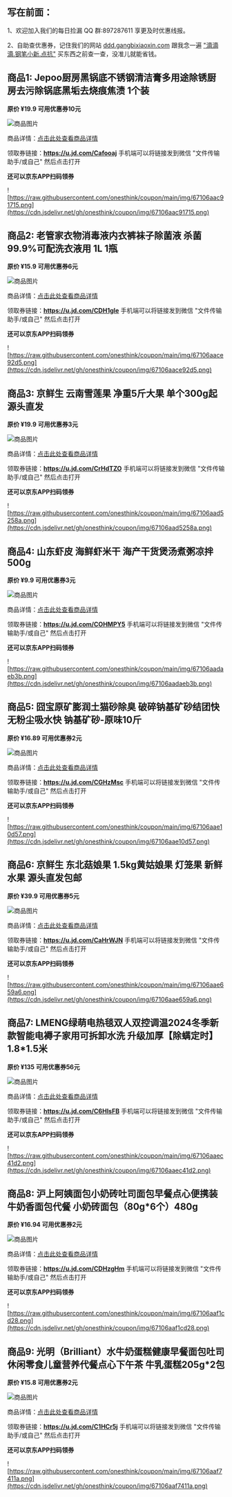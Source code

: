 ## 写在前面：

1、欢迎加入我们的每日捡漏 QQ 群:897287611 享更及时优惠线报。

2、自助查优惠券，记住我们的网站 [ddd.gangbixiaoxin.com](https://ddd.gangbixiaoxin.com) 跟我念一遍 ["滴滴滴.钢笔小新.点抗"](https://ddd.gangbixiaoxin.com) 买东西之前查一查，没准儿就能省钱。

## 商品1: Jepoo厨房黑锅底不锈钢清洁膏多用途除锈厨房去污除锅底黑垢去烧痕焦渍 1个装

**原价 ¥19.9 可用优惠券10元**

![商品图片](http://img14.360buyimg.com/n1/jfs/t1/74987/7/20830/146970/62cae36bEc513a693/d6f967655c35d04b.jpg)

商品详情：[点击此处查看商品详情](https://union-click.jd.com/jdc?e=1003156031&amp;p=JF8BAdEJK1olXwQBXVpVDUMUAl8IGloRWgYDV1teCEgVAF9MRANLAjZbERscSkAJHTRQRA1CCVkdDwtCWhVLHTdNTwcKBENeCVAfUg8bVGphHj1HOX5YAhYKQStECmpgGRhzFVJ4OlwZUDMSQQpOfVhAFnJqJhU6flxXDxtxaz5hPnlFIDclYTxOYC18RCNNOWJ2EigvVTl1ShdOey5mJGFbBhcpakpxYSZoWy93B2RgVSIbfzJrUBhrZAxhJG5hIxcIST1-YwpzfCcTOE5hIjkCViNFZRNbewF-H3FdKD4qQTBSdDB8cjhcFFh0LSUkaChgRBhxbztsPlNDNCw1aD9fYDN_Yi98KV99ESkCcBMnR21RWCFpI3BnMQIqa0xPfhRbbyxFCwoOZF9tC0oXBGYOHF0cWDYyVF5tSSUTC2oAH1klXDYCUl1VCEgfA28PH10TbQYKU26KpfPCid7dk-LBw47V7fmIgffDnec4K2sWbQYDVVxdDEwWAW84K1sWbQUyCjBcW05ABGwMHzVJXlReERdUWyUXAGsLGFsTXTYAVV9fCnsnMzgNcl5zD2J6DggVXwJ3UGYNc1lWO05WLjBfTBNvBi1tXT0WCE12PCwWbz0nA18)

领取券链接：**https://u.jd.com/Cafooaj** 手机端可以将链接发到微信 "文件传输助手/或自己" 然后点击打开

**还可以京东APP扫码领券**

![https://raw.githubusercontent.com/onesthink/coupon/main/img/67106aac91715.png](https://cdn.jsdelivr.net/gh/onesthink/coupon/img/67106aac91715.png)

## 商品2: 老管家衣物消毒液内衣裤袜子除菌液 杀菌99.9%可配洗衣液用 1L 1瓶

**原价 ¥15.9 可用优惠券6元**

![商品图片](http://img14.360buyimg.com/n1/jfs/t1/125235/2/46241/127092/66bc6b8eFd83ac12a/aaabf0176b6c1924.jpg)

商品详情：[点击此处查看商品详情](https://union-click.jd.com/jdc?e=1003156031&amp;p=JF8BAdsJK1olXgEEXFpfCEwUCl8IGlsVXg8CVFpbAUgWAF9MRANLAjZbERscSkAJHTRQRA1CCVkdDwtCWhVLHTdNTwcKBENeCVAfUg8beyt1bzJ8IXMHHSMeDU5CXCQBej9yXGZrOlxYCRRTfzxYZj5xC0ZqLgwcD1xXDxtxazliPlNeICcpbj9eAy18ciNNOWVQEikVUi11AhtOeC5lPmFbEhc-aktgYSZ4WyxnB2VgHQwbfzJkdRhrGwxhJG5SIwcuSz9-VQ9zfCcTOE5hIjkCViNFZRB-bBJ2GnJrASw9UR5IdDBaci9mLkd0JikuawJvChlxfz91PmVGICcLaD9lYCh8cg1yKmVhESkkYChsY3sKbk8XKDZ_FiBDYzAQYw1KYS91JUR9EC4HQxNBD2M4GmsWXAYFXVhaDkISM18IG2tUMwYDXFddDUMeM244G10WVQYBXVZaCEseBF8IE1wliqu6gdTs3cOu1_GAzOKyiI--gMDVOHsnAF8IGloXXQIFVVxdOHsXAF8LKwV7XFUHA1lfDxh5X2xaRxtIDwVsVF1ZCEoXAWw4GVoUXwQyZG4lTDZjagZ0bl5cIEUHUQsCQ0J2ZwgJezJ7XwMDCxohWxtqZgteWzNvD0cFZF5t)

领取券链接：**https://u.jd.com/CDH1gIe** 手机端可以将链接发到微信 "文件传输助手/或自己" 然后点击打开

**还可以京东APP扫码领券**

![https://raw.githubusercontent.com/onesthink/coupon/main/img/67106aace92d5.png](https://cdn.jsdelivr.net/gh/onesthink/coupon/img/67106aace92d5.png)

## 商品3: 京鲜生 云南雪莲果 净重5斤大果 单个300g起 源头直发

**原价 ¥19.9 可用优惠券3元**

![商品图片](http://img14.360buyimg.com/n1/jfs/t1/36942/5/23357/89426/66bdbd2dF791026f4/3d3dbb6dad6005ae.jpg)

商品详情：[点击此处查看商品详情](https://union-click.jd.com/jdc?e=1003156031&amp;p=JF8BAZ0JK1olXDYCVV9dCE4WBWYBEl8lGVlaCgFtUQ5SQi0DBUVOBVlUAwoCFxBCHD1WR0VNGFJeSwcYVBYZQTVMFyVKGXpJBwY2bz1eYRBbYQVKNFMLJiQncSUVYApuRDtBI34HECAdAQhfSjQfW1dhJHZnIz0-SD9-UTxxaFtWJXNmMjwHdElgYWZbeQF1GXJZLA4_QStcYA0BSD9mPQRiHFcOahFCRhl6czxuPmVcI1wHaz90aC9_byxICH9DFzgvCSt-WgdAYyJhOHJLHR0qcR1EdAx_TGtuC2NZIF4WVyt3dTBwbgZjWVRAESM9BEcnAl8LGlsSVAAFUldYOHsXA19edVsUXAcHU1deD04nAl8IHVgdXQUKVF5bAEoeM28AHGvC8L7X3u-IgPLDneffovzA1LrWytZtOHsUM28JGlkVWQEDVl5tOEsUM2w4RTUUDgAAVFtZXCVLAD1UXhMdAGgKU1tdDUwWM20JGlkXbTYyKgEZdABEWwRvbRJ3IlV4CgE0XUJleRVxdVl2OGBdNAojcE5TfS8BWBNcBjYCZA)

领取券链接：**https://u.jd.com/CrHdTZO** 手机端可以将链接发到微信 "文件传输助手/或自己" 然后点击打开

**还可以京东APP扫码领券**

![https://raw.githubusercontent.com/onesthink/coupon/main/img/67106aad5258a.png](https://cdn.jsdelivr.net/gh/onesthink/coupon/img/67106aad5258a.png)

## 商品4: 山东虾皮 海鲜虾米干 海产干货煲汤煮粥凉拌 500g

**原价 ¥9.9 可用优惠券3元**

![商品图片](http://img14.360buyimg.com/n1/jfs/t1/55425/7/26882/133698/67101d22F623fab85/a0fd37b9a837afaa.jpg)

商品详情：[点击此处查看商品详情](https://union-click.jd.com/jdc?e=1003156031&amp;p=JF8BAbkJK1olXwIHVFpdD0oQA18IGlsVWQEFVVZdDE0eB19MRANLAjZbERscSkAJHTRQRA1CCVkdDwtCWhVLHTdNTwcKBENeCVAfUg8bfDxzXyRcBlRRAxpebk5WXRJsUCtAG0ZYOlw2YThESyxsch5mJGZwHDUhUVxXDxtxazliPnVcI1wtWDx0cC5-cj9NOWVyEj0VUiJ1Sm5Oey5lPWFbEhcpektuYSYJWy9nAHVgHV8baElrUw9RZAxhJG5lLT0ISz9IYwlzfSdrClllBDw-YBFjWylQbDhyHHB7MDgke0tQdAt8D1lgbU8GXR1eeBkVYTl-EhpCL3RpAThcfSsbD18JK1gUXQELUllbAU4nM28IKwl7hK6Njdvx0ceJ2uiKSRpXir2mg_vSOEonA2kLE1sWVQYCXFpfCHsXC2g4zPatiIyzgdbk3NWf1NavztKpiZiKZG5tC3sXAm4KG18SXAQCZG5dC3sUMzFmGggTXwUCVlgzVEhFXypDQx57VQIKVl1bDHsVAm4KGWslbXlRLxoiQRBFUDhMGD0QHFh_MBUtXQ1XWQEKcDJmDk5BMDcYezJ3cSdjZwIlXTY)

领取券链接：**https://u.jd.com/COHMPY5** 手机端可以将链接发到微信 "文件传输助手/或自己" 然后点击打开

**还可以京东APP扫码领券**

![https://raw.githubusercontent.com/onesthink/coupon/main/img/67106aadaeb3b.png](https://cdn.jsdelivr.net/gh/onesthink/coupon/img/67106aadaeb3b.png)

## 商品5: 囧宝原矿膨润土猫砂除臭 破碎钠基矿砂结团快无粉尘吸水快 钠基矿砂-原味10斤

**原价 ¥16.89 可用优惠券2元**

![商品图片](http://img14.360buyimg.com/n1/jfs/t1/128527/25/50417/101815/670e15d4F6fc1ff33/b646e4c737859f04.jpg)

商品详情：[点击此处查看商品详情](https://union-click.jd.com/jdc?e=1003156031&amp;p=JF8BAdsJK1olXwIAUF5cCEoQC18IGlocXAIHVV9aCkwRAF9MRANLAjZbERscSkAJHTRQRA1CCVkdDwtCWhVLHTdNTwcKBENeCVAfUg8bUDNKeRlnOnUFIV4reh5MYwxRbCBsFEF5OlxeDhVLRGZNfFtvWEBwKxkPClxXDxtxaz5sLmFBIzctbT9OaDF_RCNNOWJ2EioVVTh1ShNOeC5mK2FYJBcraktlYW58Wy13AHVgVQwbaDJjUw97YAxhJG5SIBddTDxufwhzfCcTOE5hIjkCViNFZRNqeAFAHHJwIA0peyMedAZaciJmIQ50NioOayheQxhXbCliLmIHIjcucStlYCh8cg1xKnVlECkkdCJsY3sKbk8XKDZhKF4eSyxtYg0JHCRcBkVlKFYebDxnD2M4GmsWXAYFXVhaDkISM18IG2tUMwYAU1haD08fM244G10WVQYBXF5eCEMQAV8IE1wliqu6gdTs3cOu1_GAzOKyiI--gMDVOHsnAF8IGloXXQIFVVxdOHsXAF8LKwV7XFUFUQpcDE15X2xaRx8VCQJsVF9cD0wUA284GVoUXwQyZG4OVAl1QR1vaFxgXXBwAQU9axJgeBZBXCB7XwUECgIaAQ5wAxUNXSlqGlQAZF5t)

领取券链接：**https://u.jd.com/CGHzMsc** 手机端可以将链接发到微信 "文件传输助手/或自己" 然后点击打开

**还可以京东APP扫码领券**

![https://raw.githubusercontent.com/onesthink/coupon/main/img/67106aae10d57.png](https://cdn.jsdelivr.net/gh/onesthink/coupon/img/67106aae10d57.png)

## 商品6: 京鲜生 东北菇娘果 1.5kg黄姑娘果 灯笼果 新鲜水果 源头直发包邮

**原价 ¥39.9 可用优惠券5元**

![商品图片](http://img14.360buyimg.com/n1/jfs/t1/97399/21/50231/144035/66cfd9feF8db9fff0/1b1c824812d7a644.jpg)

商品详情：[点击此处查看商品详情](https://union-click.jd.com/jdc?e=1003156031&amp;p=JF8BAZ0JK1olXDYCVV9cD0oXC2oJG1klGVlaCgFtUQ5SQi0DBUVOBVlUAwoCFxBCHD1WR0VNGFJeSwcYVBYZQTVMFwJTA3J7Mw4hSEhHdhBKfTtLKUcBN102UiUVRid_XR1iXH5qMgAWCRt2BScfW1dhJHZnIy0iTD9uWQZ_aDhQJXNmNjwEcEl0YWZheQF1GWZ3LDw_QQ1cdycBeD9mOQRhHFcNahFoQAxxez9uPmVcI1wHaz90aC5_byxICH9DFzgoSTVgSj1NYyJhP3JLJxoqCj91dzZBTGtOLmFrFERfWihcBCh-ZxlzLV51NgALBEcnAl8LGlsSVAAFUldYOHsXA19edVsUXAcHU1deD04nAl8IHVgdXQUKVF1YCEMfM28AHGvC8L7X3u-IgPLDneffovzA1LrWytZtOHsUM28JGlkVWQEDVl5tOEsUM2w4RTUUDgAAVFtZXyVLAD1UX1kQVGgKU1xaAE0VM20JGlkXbTYyDRgDfDJwUxNIGAtgIkRkNAApSUh0AARSdVlQFXFEEilccCNxXSQJSzoTFTYCZA)

领取券链接：**https://u.jd.com/CaHrWJN** 手机端可以将链接发到微信 "文件传输助手/或自己" 然后点击打开

**还可以京东APP扫码领券**

![https://raw.githubusercontent.com/onesthink/coupon/main/img/67106aae659a6.png](https://cdn.jsdelivr.net/gh/onesthink/coupon/img/67106aae659a6.png)

## 商品7: LMENG绿萌电热毯双人双控调温2024冬季新款智能电褥子家用可拆卸水洗 升级加厚【除螨定时】1.8*1.5米

**原价 ¥135 可用优惠券56元**

![商品图片](http://img14.360buyimg.com/n1/jfs/t1/194138/1/48863/87266/67022dffF3dbb231b/790a1bcffd85ed32.jpg)

商品详情：[点击此处查看商品详情](https://union-click.jd.com/jdc?e=1003156031&amp;p=JF8BAdsJK1olXwIHV1hdDkwVB18IGlsVWQAFVFleAE4XAF9MRANLAjZbERscSkAJHTRQRA1CCVkdDwtCWhVLHTdNTwcKBENeCVAfUg8bUDNKeRlnOnUFIV4rSDEWXglRbF1ePWRJOlxeDhVLRGZNfFtvG0MHHVYnClxXDxtxazliPnVDI1wpbzxOSi98YiNNOWViEikVUht1ShNObBBlO2FbMBcpekp-YW5aWy13AHZgHV8bf0lFZBhreAxhJFRnIz06VD8VZw1zfCcTOE5hIjkCViNFZRB4bwJpVWZdPDc-UTsfYB10cjtmXAFiVjoNfxJgQhhxbzJhPgZHIic1aCtPYCh8Yg13JGV9FCg0fC9sY3sKbk8XKDYLNiNHbRxoYA1MUzh9KVp5Ex5USgt3D2M4GmsWXAYFXVhaDkISM18IG2tUMwYEUlxaD0sRM244G10WVQYBXVlYDk8fAV8IE1wliqu6gdTs3cOu1_GAzOKyiI--gMDVOHsnAF8IGloXXQIFVVxdOHsXAF8LKwV7XFUEVwpeX0h5X2xaRwBSCANsVFxeC0sRBWY4GVoUXwQyZG4OVAl1QR1vaFxgXXBCLl8AbhJgBSRoeRB7XwUECgIaAQ5wAxVOXl5cVXwAZF5t)

领取券链接：**https://u.jd.com/C6HIsFB** 手机端可以将链接发到微信 "文件传输助手/或自己" 然后点击打开

**还可以京东APP扫码领券**

![https://raw.githubusercontent.com/onesthink/coupon/main/img/67106aaec41d2.png](https://cdn.jsdelivr.net/gh/onesthink/coupon/img/67106aaec41d2.png)

## 商品8: 沪上阿姨面包小奶砖吐司面包早餐点心便携装牛奶香面包代餐 小奶砖面包（80g*6个）480g

**原价 ¥16.94 可用优惠券2元**

![商品图片](http://img14.360buyimg.com/n1/jfs/t1/4527/40/26089/92706/670ff957F27b59cff/4492a188abcb35dd.jpg)

商品详情：[点击此处查看商品详情](https://union-click.jd.com/jdc?e=1003156031&amp;p=JF8BAa0JK1olXwIDUlhaDEkUBV8IGlodWwcCXFlYAE0fA19MRANLAjZbERscSkAJHTRQRA1CCVkdDwtCWhVLHTdNTwcKBENeCVAfUg8bdgtWYh1WBFMKUCwLSTVRAiRaeD5GA29UOlwud0pzdwoOEl1RK35qAywcQVxXDxtxaz5sPn1GICcHbz9kSi5-Yi9NOWJ2Eik_VTt1ShNObD5mLWFYBhcqektuYW54WyxNAHFgHTobfwN_UBtSZAxhJG5mIy0mSj1uUQxzfSdrCllQNDsAAQN1ZhdQbDh2HHF7KDskewJTdBt8D1lgbWIYTj8rek1VYQQPThNyXUFBExcJYTsbD18JK1gUXQELUllbAU4nM28IKxp7XQICV19VAEknAl8IHVgdXQUKVF1aC0sRM28AHGvC8L7X3u-IgPLDneffovzA1LrWytZtOHsUM28JGlkVWQEDVl5tOEsUM2w4RTUUDgABVlwJCCVLAD1UX15LCWgCVl5aAEgeBF8KGloXXzYyZCs5VjJRQDZdE19nC0d8El8WWihyUDFhTTUXLnkDMCo4DkIRRxlwcwxnHE8yVG4)

领取券链接：**https://u.jd.com/CDHzgHm** 手机端可以将链接发到微信 "文件传输助手/或自己" 然后点击打开

**还可以京东APP扫码领券**

![https://raw.githubusercontent.com/onesthink/coupon/main/img/67106aaf1cd28.png](https://cdn.jsdelivr.net/gh/onesthink/coupon/img/67106aaf1cd28.png)

## 商品9: 光明（Brilliant）水牛奶蛋糕健康早餐面包吐司休闲零食儿童营养代餐点心下午茶 牛乳蛋糕205g*2包

**原价 ¥15.8 可用优惠券2元**

![商品图片](http://img14.360buyimg.com/n1/jfs/t1/83906/32/26643/114899/66c44192Fd0554247/e85fae68582f16dc.jpg)

商品详情：[点击此处查看商品详情](https://union-click.jd.com/jdc?e=1003156031&amp;p=JF8BAa0JK1olXwIHV1leDU0eAl8IGlsVXQMBV15eCkkTAV9MRANLAjZbERscSkAJHTRQRA1CCVkdDwtCWhVLHTdNTwcKBENeCVAfUg8bZBgLHDpmHAVhFAIFWBloBylySQlsHgIHOlwqfh1gRyZBRQYTGnJXXF4qDVxXDxtxazliPmVCIFwlajxOaCp_YidNOWJ2Eik_VTt1ShNObD5mLWFYBhcqektuYW54WyxNAHFgHTobfwN_UBtSZAxhJG5mIy0mSj1uUQxzfSdrCllQNDsAAQN1ZhdQbDh2HHF7KDskewJTdBt8D1lgbWZDHF4UfRQSYAhcEiFjJwBREAkDbisbD18JK1gUXQELUllbAU4nM28IKxp7XQQEVlhcDUgnAl8IHVgdXQUKVFxeDUMeM28AHGvC8L7X3u-IgPLDneffovzA1LrWytZtOHsUM28JGlkVWQEDVl5tOEsUM2w4RTUUDg4CVlpVCiVLAD1UX1NNB2gCV1pVDksRCl8KGloXXzYyZDkqC0x2cC4LeBtJBVZQK1obchlFeiwMHjUXKnBUIxoUQRVKBSh8TlMVKgMyVG4)

领取券链接：**https://u.jd.com/C1HCr5j** 手机端可以将链接发到微信 "文件传输助手/或自己" 然后点击打开

**还可以京东APP扫码领券**

![https://raw.githubusercontent.com/onesthink/coupon/main/img/67106aaf7411a.png](https://cdn.jsdelivr.net/gh/onesthink/coupon/img/67106aaf7411a.png)

